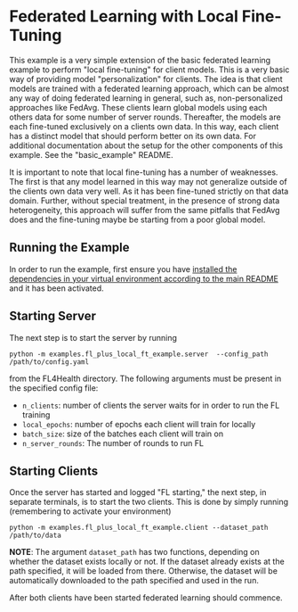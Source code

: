 # Federated Learning with Local Fine-Tuning

This example is a very simple extension of the basic federated learning example to perform "local fine-tuning" for client models. This is a very basic way of providing model "personalization" for clients. The idea is that client models are trained with a federated learning approach, which can be almost any way of doing federated learning in general, such as, non-personalized approaches like FedAvg. These clients learn global models using each others data for some number of server rounds. Thereafter, the models are each fine-tuned exclusively on a clients own data. In this way, each client has a distinct model that should perform better on its own data. For additional documentation about the setup for the other components of this example. See the "basic_example" README.

It is important to note that local fine-tuning has a number of weaknesses. The first is that any model learned in this way may not generalize outside of the clients own data very well. As it has been fine-tuned strictly on that data domain. Further, without special treatment, in the presence of strong data heterogeneity, this approach will suffer from the same pitfalls that FedAvg does and the fine-tuning maybe be starting from a poor global model.

## Running the Example

In order to run the example, first ensure you have [installed the dependencies in your virtual environment according to the main README](/README.md#development-requirements) and it has been activated.

## Starting Server

The next step is to start the server by running
```
python -m examples.fl_plus_local_ft_example.server  --config_path /path/to/config.yaml
```
from the FL4Health directory. The following arguments must be present in the specified config file:
* `n_clients`: number of clients the server waits for in order to run the FL training
* `local_epochs`: number of epochs each client will train for locally
* `batch_size`: size of the batches each client will train on
* `n_server_rounds`: The number of rounds to run FL

## Starting Clients

Once the server has started and logged "FL starting," the next step, in separate terminals, is to start the two
clients. This is done by simply running (remembering to activate your environment)
```
python -m examples.fl_plus_local_ft_example.client --dataset_path /path/to/data
```
**NOTE**: The argument `dataset_path` has two functions, depending on whether the dataset exists locally or not. If
the dataset already exists at the path specified, it will be loaded from there. Otherwise, the dataset will be
automatically downloaded to the path specified and used in the run.

After both clients have been started federated learning should commence.
